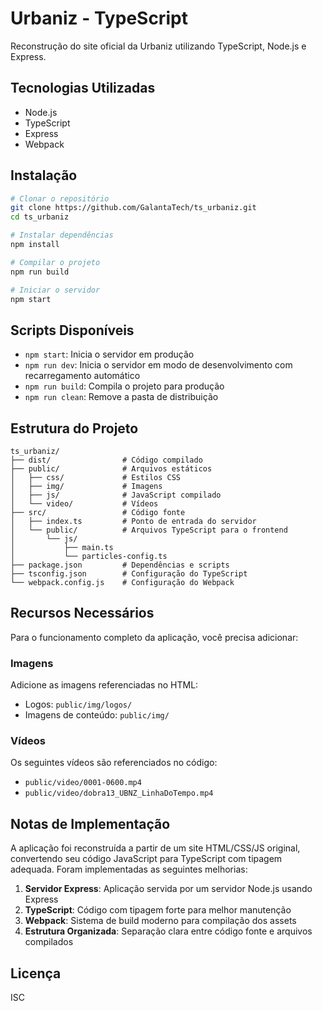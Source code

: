 # Urbaniz - TypeScript

Reconstrução do site oficial da Urbaniz utilizando TypeScript, Node.js e Express.

## Tecnologias Utilizadas

- Node.js
- TypeScript
- Express
- Webpack

## Instalação

```bash
# Clonar o repositório
git clone https://github.com/GalantaTech/ts_urbaniz.git
cd ts_urbaniz

# Instalar dependências
npm install

# Compilar o projeto
npm run build

# Iniciar o servidor
npm start
```

## Scripts Disponíveis

- `npm start`: Inicia o servidor em produção
- `npm run dev`: Inicia o servidor em modo de desenvolvimento com recarregamento automático
- `npm run build`: Compila o projeto para produção
- `npm run clean`: Remove a pasta de distribuição

## Estrutura do Projeto

```
ts_urbaniz/
├── dist/                # Código compilado
├── public/              # Arquivos estáticos
│   ├── css/             # Estilos CSS
│   ├── img/             # Imagens
│   ├── js/              # JavaScript compilado
│   └── video/           # Vídeos
├── src/                 # Código fonte
│   ├── index.ts         # Ponto de entrada do servidor
│   └── public/          # Arquivos TypeScript para o frontend
│       └── js/
│           ├── main.ts
│           └── particles-config.ts
├── package.json         # Dependências e scripts
├── tsconfig.json        # Configuração do TypeScript
└── webpack.config.js    # Configuração do Webpack
```

## Recursos Necessários

Para o funcionamento completo da aplicação, você precisa adicionar:

### Imagens

Adicione as imagens referenciadas no HTML:
- Logos: `public/img/logos/`
- Imagens de conteúdo: `public/img/`

### Vídeos

Os seguintes vídeos são referenciados no código:
- `public/video/0001-0600.mp4`
- `public/video/dobra13_UBNZ_LinhaDoTempo.mp4`

## Notas de Implementação

A aplicação foi reconstruída a partir de um site HTML/CSS/JS original, convertendo seu código JavaScript para TypeScript com tipagem adequada. Foram implementadas as seguintes melhorias:

1. **Servidor Express**: Aplicação servida por um servidor Node.js usando Express
2. **TypeScript**: Código com tipagem forte para melhor manutenção
3. **Webpack**: Sistema de build moderno para compilação dos assets
4. **Estrutura Organizada**: Separação clara entre código fonte e arquivos compilados

## Licença

ISC